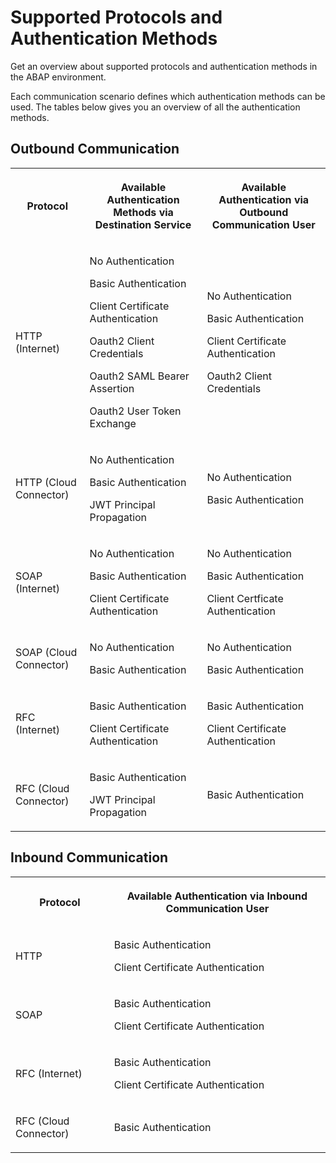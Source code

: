 <!-- loio437e9d41d24349c3a2b363f726022677 -->

# Supported Protocols and Authentication Methods

Get an overview about supported protocols and authentication methods in the ABAP environment.



Each communication scenario defines which authentication methods can be used. The tables below gives you an overview of all the authentication methods.



## Outbound Communication


<table>
<tr>
<th>

Protocol



</th>
<th>

Available Authentication Methods via Destination Service



</th>
<th>

Available Authentication via Outbound Communication User



</th>
</tr>
<tr>
<td>

HTTP \(Internet\)



</td>
<td>

No Authentication

Basic Authentication

Client Certificate Authentication

Oauth2 Client Credentials

Oauth2 SAML Bearer Assertion

Oauth2 User Token Exchange



</td>
<td>

No Authentication

Basic Authentication

Client Certificate Authentication

Oauth2 Client Credentials



</td>
</tr>
<tr>
<td>

HTTP \(Cloud Connector\)



</td>
<td>

No Authentication

Basic Authentication

JWT Principal Propagation



</td>
<td>

No Authentication

Basic Authentication



</td>
</tr>
<tr>
<td>

SOAP \(Internet\)



</td>
<td>

No Authentication

Basic Authentication

Client Certificate Authentication



</td>
<td>

No Authentication

Basic Authentication

Client Certficate Authentication



</td>
</tr>
<tr>
<td>

SOAP \(Cloud Connector\)



</td>
<td>

No Authentication

Basic Authentication



</td>
<td>

No Authentication

Basic Authentication



</td>
</tr>
<tr>
<td>

RFC \(Internet\)



</td>
<td>

Basic Authentication

Client Certificate Authentication



</td>
<td>

Basic Authentication

Client Certificate Authentication



</td>
</tr>
<tr>
<td>

RFC \(Cloud Connector\)



</td>
<td>

Basic Authentication

JWT Principal Propagation



</td>
<td>

Basic Authentication



</td>
</tr>
</table>



<a name="loio437e9d41d24349c3a2b363f726022677__section_lgb_rc5_wmb"/>

## Inbound Communication


<table>
<tr>
<th>

Protocol



</th>
<th>

Available Authentication via Inbound Communication User



</th>
</tr>
<tr>
<td>

HTTP



</td>
<td>

Basic Authentication

Client Certificate Authentication



</td>
</tr>
<tr>
<td>

SOAP



</td>
<td>

Basic Authentication

Client Certificate Authentication



</td>
</tr>
<tr>
<td>

RFC \(Internet\)



</td>
<td>

Basic Authentication

Client Certificate Authentication



</td>
</tr>
<tr>
<td>

RFC \(Cloud Connector\)



</td>
<td>

Basic Authentication



</td>
</tr>
</table>

